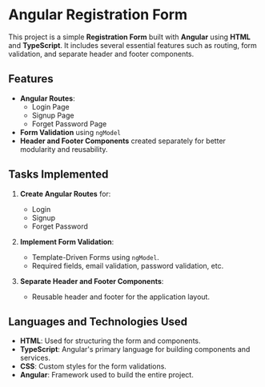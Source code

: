 # Angular Registration Form

This project is a simple **Registration Form** built with **Angular** using **HTML** and **TypeScript**. It includes several essential features such as routing, form validation, and separate header and footer components.

## Features

- **Angular Routes**:
  - Login Page
  - Signup Page
  - Forget Password Page
- **Form Validation** using `ngModel` 
- **Header and Footer Components** created separately for better modularity and reusability.

## Tasks Implemented

1. **Create Angular Routes** for:
   - Login
   - Signup
   - Forget Password

2. **Implement Form Validation**:
   - Template-Driven Forms using `ngModel`.
   - Required fields, email validation, password validation, etc.

3. **Separate Header and Footer Components**:
   - Reusable header and footer for the application layout.

## Languages and Technologies Used

- **HTML**: Used for structuring the form and components.
- **TypeScript**: Angular's primary language for building components and services.
- **CSS**: Custom styles for the form validations.
- **Angular**: Framework used to build the entire project.

